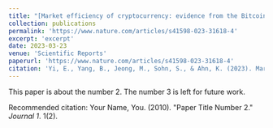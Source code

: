 ```yaml
---
title: "[Market efficiency of cryptocurrency: evidence from the Bitcoin market](https://www.nature.com/articles/s41598-023-31618-4)"
collection: publications
permalink: 'https://www.nature.com/articles/s41598-023-31618-4'
excerpt: 'excerpt'
date: 2023-03-23
venue: 'Scientific Reports'
paperurl: 'https://www.nature.com/articles/s41598-023-31618-4'
citation: 'Yi, E., Yang, B., Jeong, M., Sohn, S., & Ahn, K. (2023). Market efficiency of cryptocurrency: evidence from the Bitcoin market. Scientific Reports, 13(1), 4789.'
---
```

This paper is about the number 2. The number 3 is left for future work.



Recommended citation: Your Name, You. (2010). "Paper Title Number 2." <i>Journal 1</i>. 1(2).